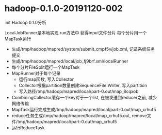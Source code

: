 # hadoop-0.1.0-20191120-002
init
Hadoop 0.1.0分析

LocalJobRunner是本地实现
  run方法中
  获得input文件分片
  每个分片用一个MapTask运行
  
  - 生成/tmp/hadoop/mapred/system/submit_cmpf5v/job.xml, 记录系统任务提交
  - 生成/tmp/hadoop/mapred/local/job_fj9brf.xml/localRunner
  - 每个分片FileSplit运行一个MapTask
  - MapRunner对于每个记录
      - 运行map函数, 写入Collector
      - Collector根据partition数量创建SequenceFile.Writer, 写入partition
      - 写入路径/tmp/hadoop/mapred/local/part-0.out/map_8cqxob
  - CombiningCollector缓存一个key对于一个list, 在被发送到reducer之前, 减少网络传输
  - MapTask运行完成生成/tmp/hadoop/mapred/local/part-0.out/map_crhuf5
  - reduce任务生成/tmp/hadoop/mapred/local/map_crhuf5.out, remove文件/tmp/hadoop/mapred/local/part-0.out/map_crhuf5
  - 运行ReduceTask
  
